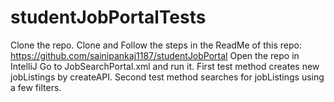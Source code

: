 # studentJobPortalTests
Clone the repo.
Clone and Follow the steps in the ReadMe of this repo: https://github.com/sainipankaj1187/studentJobPortal
Open the repo in IntelliJ
Go to JobSearchPortal.xml and run it. 
First test method creates new jobListings by createAPI.
Second test method searches for jobListings using a few filters.
